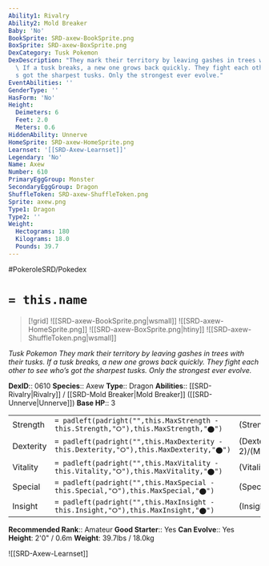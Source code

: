```yaml
---
Ability1: Rivalry
Ability2: Mold Breaker
Baby: 'No'
BookSprite: SRD-axew-BookSprite.png
BoxSprite: SRD-axew-BoxSprite.png
DexCategory: Tusk Pokemon
DexDescription: "They mark their territory by leaving gashes in trees with their tusks.\
  \ If a tusk breaks, a new one grows back quickly. They fight each other to see who\u2019\
  s got the sharpest tusks. Only the strongest ever evolve."
EventAbilities: ''
GenderType: ''
HasForm: 'No'
Height:
  Deimeters: 6
  Feet: 2.0
  Meters: 0.6
HiddenAbility: Unnerve
HomeSprite: SRD-axew-HomeSprite.png
Learnset: '[[SRD-Axew-Learnset]]'
Legendary: 'No'
Name: Axew
Number: 610
PrimaryEggGroup: Monster
SecondaryEggGroup: Dragon
ShuffleToken: SRD-axew-ShuffleToken.png
Sprite: axew.png
Type1: Dragon
Type2: ''
Weight:
  Hectograms: 180
  Kilograms: 18.0
  Pounds: 39.7
---
```


#PokeroleSRD/Pokedex

# `= this.name`

> [!grid]
> ![[SRD-axew-BookSprite.png|wsmall]]
> ![[SRD-axew-HomeSprite.png]]
> ![[SRD-axew-BoxSprite.png|htiny]]
> ![[SRD-axew-ShuffleToken.png|wsmall]]


*Tusk Pokemon*
*They mark their territory by leaving gashes in trees with their tusks. If a tusk breaks, a new one grows back quickly. They fight each other to see who’s got the sharpest tusks. Only the strongest ever evolve.*

**DexID**:: 0610
**Species**:: Axew
**Type**:: Dragon
**Abilities**:: [[SRD-Rivalry|Rivalry]] / [[SRD-Mold Breaker|Mold Breaker]] ([[SRD-Unnerve|Unnerve]])
**Base HP**:: 3

|           |                                                                                        |                                          |
| --------- | -------------------------------------------------------------------------------------- | ---------------------------------------- |
| Strength  | `= padleft(padright("",this.MaxStrength - this.Strength,"⭘"),this.MaxStrength,"⬤")`    | (Strength::2)/(MaxStrength::5)   |
| Dexterity | `= padleft(padright("",this.MaxDexterity - this.Dexterity,"⭘"),this.MaxDexterity,"⬤")` | (Dexterity:: 2)/(MaxDexterity::4) |
| Vitality  | `= padleft(padright("",this.MaxVitality - this.Vitality,"⭘"),this.MaxVitality,"⬤")`    | (Vitality::2)/(MaxVitality::4)   |
| Special   | `= padleft(padright("",this.MaxSpecial - this.Special,"⭘"),this.MaxSpecial,"⬤")`       | (Special::1)/(MaxSpecial::3)     |
| Insight   | `= padleft(padright("",this.MaxInsight - this.Insight,"⭘"),this.MaxInsight,"⬤")`       | (Insight::1)/(MaxInsight::3)     |


**Recommended Rank**:: Amateur
**Good Starter**:: Yes
**Can Evolve**:: Yes
**Height**: 2'0" / 0.6m
**Weight**: 39.7lbs / 18.0kg

![[SRD-Axew-Learnset]]